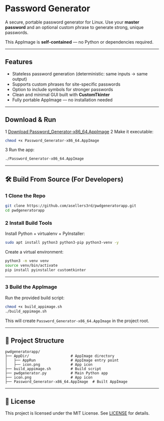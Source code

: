 # Password Generator

A secure, portable password generator for Linux.
Use your **master password** and an optional custom phrase to generate strong, unique passwords.

This AppImage is **self-contained** — no Python or dependencies required.

---

## Features

* Stateless password generation (deterministic: same inputs → same output)
* Supports custom phrases for site-specific passwords
* Option to include symbols for stronger passwords
* Clean and minimal GUI built with **CustomTkinter**
* Fully portable AppImage — no installation needed

---

## Download & Run

1️ [Download Password\_Generator-x86\_64.AppImage](https://github.com/asellers3rd/releases/latest)
2️ Make it executable:

```bash
chmod +x Password_Generator-x86_64.AppImage
```

3️ Run the app:

```bash
./Password_Generator-x86_64.AppImage
```

---

## 🛠 Build From Source (For Developers)

### 1️ Clone the Repo

```bash
git clone https://github.com/asellers3rd/pwdgeneratorapp.git
cd pwdgeneratorapp
```

### 2️ Install Build Tools

Install Python + virtualenv + PyInstaller:

```bash
sudo apt install python3 python3-pip python3-venv -y
```

Create a virtual environment:

```bash
python3 -m venv venv
source venv/bin/activate
pip install pyinstaller customtkinter
```

---

### 3️ Build the AppImage

Run the provided build script:

```bash
chmod +x build_appimage.sh
./build_appimage.sh
```

 This will create `Password_Generator-x86_64.AppImage` in the project root.

---

## 📂 Project Structure

```
pwdgeneratorapp/
├── AppDir/                   # AppImage directory
│   ├── AppRun                # AppImage entry point
│   ├── icon.png              # App icon
├── build_appimage.sh         # Build script
├── pwdgenerator.py           # Main Python app
├── icon.png                  # App icon
├── Password_Generator-x86_64.AppImage  # Built AppImage
```

---

## 📜 License

This project is licensed under the MIT License.
See [LICENSE](LICENSE) for details.
